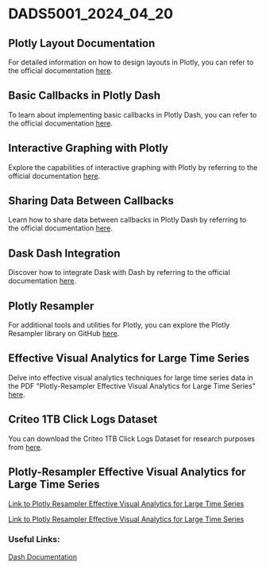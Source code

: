 # DADS5001_2024_04_20

## Plotly Layout Documentation

For detailed information on how to design layouts in Plotly, you can refer to the official documentation [here](https://dash.plotly.com/layout).

## Basic Callbacks in Plotly Dash

To learn about implementing basic callbacks in Plotly Dash, you can refer to the official documentation [here](https://dash.plotly.com/basic-callbacks).

## Interactive Graphing with Plotly

Explore the capabilities of interactive graphing with Plotly by referring to the official documentation [here](https://dash.plotly.com/interactive-graphing).

## Sharing Data Between Callbacks

Learn how to share data between callbacks in Plotly Dash by referring to the official documentation [here](https://dash.plotly.com/sharing-data-between-callbacks).

## Dask Dash Integration

Discover how to integrate Dask with Dash by referring to the official documentation [here](https://dash.plotly.com/dask-dash).

## Plotly Resampler

For additional tools and utilities for Plotly, you can explore the Plotly Resampler library on GitHub [here](https://github.com/predict-idlab/plotly-resampler).

## Effective Visual Analytics for Large Time Series

Delve into effective visual analytics techniques for large time series data in the PDF "Plotly-Resampler Effective Visual Analytics for Large Time Series" [here](https://github.com/NattachaiJairak/DADS5001_AFTER_MIDTERM/blob/main/DADS5001_2024-04-20/Plotly-Resampler%20Effective%20Visual%20Analytics%20for%20Large%20Time%20Series.pdf).

## Criteo 1TB Click Logs Dataset

You can download the Criteo 1TB Click Logs Dataset for research purposes from [here](https://ailab.criteo.com/download-criteo-1tb-click-logs-dataset/).

## Plotly-Resampler Effective Visual Analytics for Large Time Series

[Link to Plotly Resampler Effective Visual Analytics for Large Time Series](https://github.com/NattachaiJairak/DADS5001_AFTER_MIDTERM/blob/main/DADS5001_2024-04-20/Plotly-Resampler%20Effective%20Visual%20Analytics%20for%20Large%20Time%20Series.pdf)

[Link to Plotly Resampler Effective Visual Analytics for Large Time Series](https://github.com/predict-idlab/plotly-resampler)

### Useful Links:

[Dash Documentation](https://dash.plotly.com/dask-dash)
